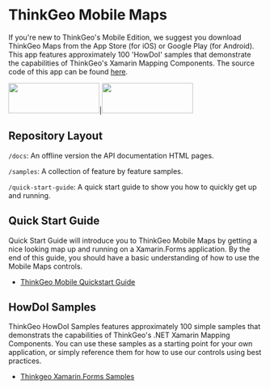 # ThinkGeo Mobile Maps

If you're new to ThinkGeo's Mobile Edition, we suggest you download ThinkGeo Maps from the App Store (for iOS) or Google Play (for Android). This app features approximately 100 'HowDoI' samples that demonstrate the capabilities of ThinkGeo's Xamarin Mapping Components. The source code of this app can be found [here](https://gitlab.com/thinkgeo/public/thinkgeo-mobile-maps/-/tree/master/samples/xamarin-forms/HowDoISample). 

[<img src="https://gitlab.com/thinkgeo/public/thinkgeo-mobile-maps/-/blob/master/quickstartguide/assets/Apple_Store_Badge.png?ref_type=heads"  width="180" height="60">](https://apps.apple.com/us/app/igis/id1559817900)|[<img src="https://gitlab.com/thinkgeo/public/thinkgeo-mobile-maps/-/blob/master/quickstartguide/assets/Google_Play_Badge.png?ref_type=heads"  width="180" height="60">](https://play.google.com/store/apps/details?id=com.thinkgeo.androidhowdoi)

## Repository Layout

`/docs`: An offline version the API documentation HTML pages.

`/samples`: A collection of feature by feature samples.

`/quick-start-guide`: A quick start guide to show you how to quickly get up and running.

## Quick Start Guide
Quick Start Guide will introduce you to ThinkGeo Mobile Maps by getting a nice looking map up and running on a Xamarin.Forms application. By the end of this guide, you should have a basic understanding of how to use the Mobile Maps controls.

- [ThinkGeo Mobile Quickstart Guide](https://gitlab.com/thinkgeo/public/thinkgeo-mobile-maps/-/tree/master/quickstartguide?ref_type=heads)

## HowDoI Samples

ThinkGeo HowDoI Samples features approximately 100 simple samples that demonstrats the capabilities of ThinkGeo's .NET Xamarin Mapping Components. You can use these samples as a starting point for your own application, or simply reference them for how to use our controls using best practices.

- [Thinkgeo Xamarin.Forms Samples](https://gitlab.com/thinkgeo/public/thinkgeo-mobile-maps/-/tree/master/samples/xamarin-forms/HowDoISample?ref_type=heads)
